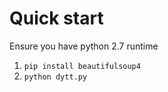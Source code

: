 # Quick start
Ensure you have python 2.7 runtime
1. `pip install beautifulsoup4`
2. `python dytt.py`

